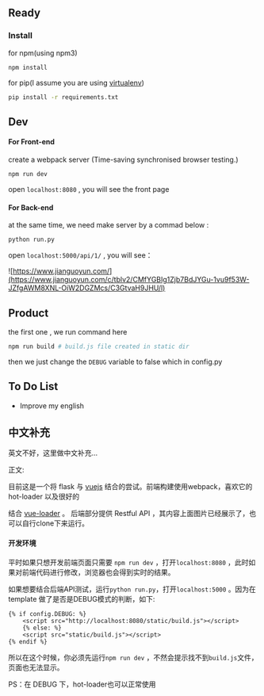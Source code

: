 ## Ready



### **Install**



for npm(using npm3)

``` sh
npm install
```



for pip(I assume you are using  [virtualenv](https://virtualenv.readthedocs.org/en/latest/))

``` sh
pip install -r requirements.txt
```



## Dev



#### For Front-end

create a webpack server (Time-saving synchronised browser testing.)

``` javascript
npm run dev
```



open `localhost:8080` , you will see the front page



#### For Back-end

at the same time,  we need make server by a commad below :

``` 
python run.py 
```



open `localhost:5000/api/1/` , you will see：



![https://www.jianguoyun.com/](https://www.jianguoyun.com/c/tblv2/CMfYGBIg1Zjb7BdJYGu-1vu9f53W-JZfgAWM8XNL-OiW2DGZMcs/C3GtvaH9JHU/l)

## Product



the first one , we run command here

``` sh
npm run build # build.js file created in static dir
```



then we just change the `DEBUG` variable to false which in config.py



## To Do List



- Improve my english




## 中文补充

英文不好，这里做中文补充...



正文:

目前这是一个将 flask 与 [vuejs]('https://github.com/vuejs/vue') 结合的尝试。前端构建使用webpack，喜欢它的 hot-loader 以及很好的

结合 [vue-loader]('https://github.com/vuejs/vue-loader') 。 后端部分提供 Restful API ，其内容上面图片已经展示了，也可以自行clone下来运行。



#### 开发环境

平时如果只想开发前端页面只需要 `npm run dev`  ，打开`localhost:8080` ，此时如果对前端代码进行修改，浏览器也会得到实时的结果。

如果想要结合后端API测试，运行`python run.py`，打开`localhost:5000` 。因为在 template 做了是否是DEBUG模式的判断，如下:

```jinja2
{% if config.DEBUG: %}
    <script src="http://localhost:8080/static/build.js"></script>
    {% else: %}
    <script src="static/build.js"></script>
{% endif %}
```

所以在这个时候，你必须先运行`npm run dev` ，不然会提示找不到`build.js`文件，页面也无法显示。



PS：在 DEBUG 下，hot-loader也可以正常使用
